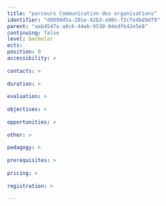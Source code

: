 ```yaml
---
title: "parcours Communication des organisations"
identifier: "d8099d5a-201e-42b3-a90c-f2cfe4bd9df9"
parent: "aab4547a-a8c6-44eb-9530-04edfb42e5e8"
continuing: false
level: bachelor
ects: 
position: 0
accessibility: >
   
contacts: >
   
duration: >
   
evaluation: >
   
objectives: >
   
opportunities: >
   
other: >
   
pedagogy: >
   
prerequisites: >
   
pricing: >
   
registration: >
   
---
```


